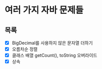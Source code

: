 # 여러 가지 자바 문제들 

## 목록
- [x] BigDecimal를 사용하지 않은 문자열 더하기
- [x] 오름차순 정렬
- [x] 클래스 배열 getCount(), toString 오버라이드 
- [x] 상속 

